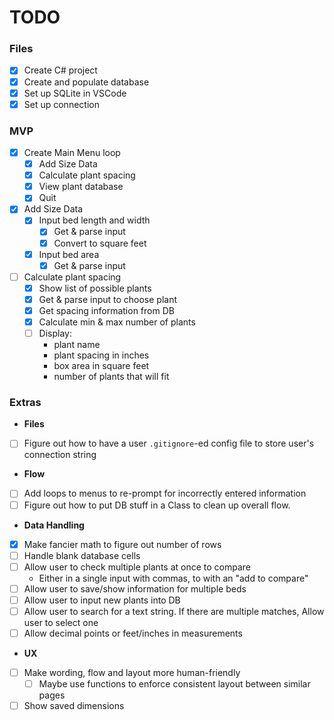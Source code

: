 # TODO
### Files
- [x] Create C# project
- [x] Create and populate database
- [x] Set up SQLite in VSCode
- [x] Set up connection

### MVP
- [x] Create Main Menu loop
	- [x] Add Size Data
	- [x] Calculate plant spacing
	- [x] View plant database
	- [x] Quit
- [x] Add Size Data
	- [x] Input bed length and width
		- [x] Get & parse input
		- [x] Convert to square feet
	- [x] Input bed area
		- [x] Get & parse input
- [ ] Calculate plant spacing
	- [x] Show list of possible plants
	- [x] Get & parse input to choose plant
	- [x] Get spacing information from DB
	- [x] Calculate min & max number of plants
	- [ ] Display:
		- plant name
		- plant spacing in inches
		- box area in square feet
		- number of plants that will fit


### Extras
- **Files**
- [ ] Figure out how to have a user `.gitignore`-ed config file to store user's connection string
- **Flow**
- [ ] Add loops to menus to re-prompt for incorrectly entered information
- [ ] Figure out how to put DB stuff in a Class to clean up overall flow.
- **Data Handling**
- [x] Make fancier math to figure out number of rows
- [ ] Handle blank database cells
- [ ] Allow user to check multiple plants at once to compare
	- Either in a single input with commas, to with an "add to compare"
- [ ] Allow user to save/show information for multiple beds
- [ ] Allow user to input new plants into DB
- [ ] Allow user to search for a text string. If there are multiple matches, Allow user to select one
- [ ] Allow decimal points or feet/inches in measurements
- **UX**
- [ ] Make wording, flow and layout more human-friendly
	- [ ] Maybe use functions to enforce consistent layout between similar pages
- [ ] Show saved dimensions